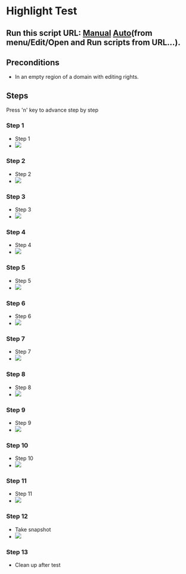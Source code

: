 # Highlight Test
## Run this script URL: [Manual](./test.js?raw=true)   [Auto](./testAuto.js?raw=true)(from menu/Edit/Open and Run scripts from URL...).

## Preconditions
- In an empty region of a domain with editing rights.

## Steps
Press 'n' key to advance step by step

### Step 1
- Step 1
- ![](./ExpectedImage_00000.png)
### Step 2
- Step 2
- ![](./ExpectedImage_00001.png)
### Step 3
- Step 3
- ![](./ExpectedImage_00002.png)
### Step 4
- Step 4
- ![](./ExpectedImage_00003.png)
### Step 5
- Step 5
- ![](./ExpectedImage_00004.png)
### Step 6
- Step 6
- ![](./ExpectedImage_00005.png)
### Step 7
- Step 7
- ![](./ExpectedImage_00006.png)
### Step 8
- Step 8
- ![](./ExpectedImage_00007.png)
### Step 9
- Step 9
- ![](./ExpectedImage_00008.png)
### Step 10
- Step 10
- ![](./ExpectedImage_00009.png)
### Step 11
- Step 11
- ![](./ExpectedImage_00010.png)
### Step 12
- Take snapshot
- ![](./ExpectedImage_00011.png)
### Step 13
- Clean up after test
